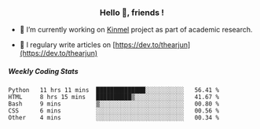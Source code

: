 <h3 align="center">Hello 👋, friends !</h3>

- 🔭 I’m currently working on [Kinmel](https://github.com/thearjun/kinmel) project as part of academic research.

- 📝 I regulary write articles on [https://dev.to/thearjun](https://dev.to/thearjun)


##### Weekly Coding Stats
<!--START_SECTION:waka-->
```text
Python   11 hrs 11 mins  ██████████████░░░░░░░░░░░   56.41 % 
HTML     8 hrs 15 mins   ██████████▒░░░░░░░░░░░░░░   41.67 % 
Bash     9 mins          ▒░░░░░░░░░░░░░░░░░░░░░░░░   00.80 % 
CSS      6 mins          ░░░░░░░░░░░░░░░░░░░░░░░░░   00.56 % 
Other    4 mins          ░░░░░░░░░░░░░░░░░░░░░░░░░   00.34 % 
```
<!--END_SECTION:waka-->
